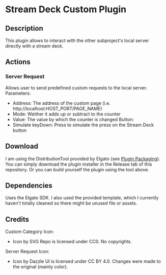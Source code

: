 
# Stream Deck Custom Plugin

## Description

This plugin allows to interact with the other subproject's local server directly with a stream deck.

## Actions

### Server Request
Allows user to send predefined custom requests to the local server.
Parameters:
- Address: The address of the custom page (i.e. http://localhost:HOST_PORT/PAGE_NAME)
- Mode:    Weither it adds up or subtract to the counter
- Value:   The value by which the counter is changed
Button:
- Simulate keyDown: Press to simulate the press on the Stream Deck button

## Download

I am using the DistributionTool provided by Elgato (see [Plugin Packaging](https://docs.elgato.com/sdk/plugins/packaging)).
You can simply download the plugin installer in the Release tab of this repository. Or you can build yourself the plugin using the tool above.

## Dependencies

Uses the Elgato SDK. I also used the provided template, which I currently haven't totally cleaned so there might be unused file or assets.

## Credits

Custom Category Icon:
- Icon by SVG Repo is licensed under CC0. No copyrights.

Server Request Icon:
- Icon by Dazzle UI is licensed under CC BY 4.0. Changes were made to the original (mainly color).
